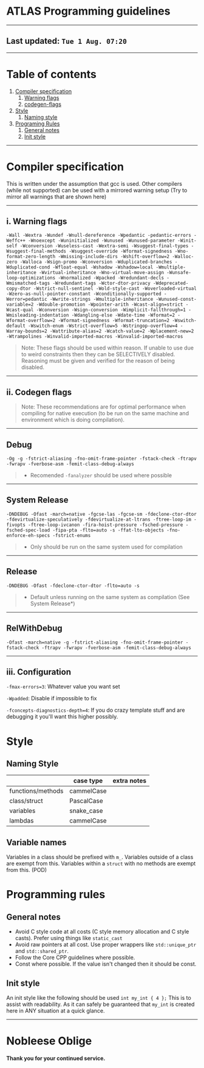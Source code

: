 # ATLAS Programming guidelines

---

## Last updated: `Tue 1 Aug. 07:20`

---

# Table of contents

1. [Compiler specification](#compiler-specification)
    1. [Warning flags](#i-warning-flags)
    2. [codegen-flags](#ii-codegen-flags)
2. [Style](#style)
    1. [Naming style](#naming-style)
3. [Programing Rules](#programming-rules)
    1. [General notes](#general-notes)
    2. [Init style](#init-style)

---

# Compiler specification

This is written under the assumption that gcc is used. Other compilers (while not supported) can be used with a mirrored warning setup (Try to mirror all warnings that are shown here)

---

## i. Warning flags

``-Wall -Wextra -Wundef -Wnull-dereference -Wpedantic -pedantic-errors -Weffc++ -Wnoexcept -Wuninitialized -Wunused -Wunused-parameter -Winit-self -Wconversion -Wuseless-cast -Wextra-semi -Wsuggest-final-types -Wsuggest-final-methods -Wsuggest-override -Wformat-signedness -Wno-format-zero-length -Wmissing-include-dirs -Wshift-overflow=2 -Walloc-zero -Walloca -Wsign-promo -Wconversion -Wduplicated-branches -Wduplicated-cond -Wfloat-equal -Wshadow -Wshadow=local -Wmultiple-inheritance -Wvirtual-inheritance -Wno-virtual-move-assign -Wunsafe-loop-optimizations -Wnormalized -Wpacked -Wredundant-decls -Wmismatched-tags -Wredundant-tags -Wctor-dtor-privacy -Wdeprecated-copy-dtor -Wstrict-null-sentinel -Wold-style-cast -Woverloaded-virtual -Wzero-as-null-pointer-constant -Wconditionally-supported -Werror=pedantic -Wwrite-strings -Wmultiple-inheritance -Wunused-const-variable=2 -Wdouble-promotion -Wpointer-arith -Wcast-align=strict -Wcast-qual -Wconversion -Wsign-conversion -Wimplicit-fallthrough=1 -Wmisleading-indentation -Wdangling-else -Wdate-time -Wformat=2 -Wformat-overflow=2 -Wformat-signedness -Wformat-truncation=2 -Wswitch-default -Wswitch-enum -Wstrict-overflow=5 -Wstringop-overflow=4 -Warray-bounds=2 -Wattribute-alias=2 -Wcatch-value=2 -Wplacement-new=2 -Wtrampolines -Winvalid-imported-macros -Winvalid-imported-macros``
> Note: These flags should be used within reason. If unable to use due to weird constraints then they can be SELECTIVELY disabled. Reasoning must be given and verified for the reason of being disabled.

---

## ii. Codegen flags

> Note: These recommendations are for optimal performance when compiling for
> native execution (to be run on the same machine and environment which is doing compilation).

---

## Debug

``-Og -g -fstrict-aliasing -fno-omit-frame-pointer -fstack-check -ftrapv -fwrapv -fverbose-asm -femit-class-debug-always``
> * Recomended `-fanalyzer` should be used where possible

---

## System Release

``-DNDEBUG -Ofast -march=native -fgcse-las -fgcse-sm -fdeclone-ctor-dtor -fdevirtualize-speculatively -fdevirtualize-at-ltrans -ftree-loop-im -fivopts -ftree-loop-ivcanon -fira-hoist-pressure -fsched-pressure -fsched-spec-load -fipa-pta -flto=auto -s -ffat-lto-objects -fno-enforce-eh-specs -fstrict-enums``
> * Only should be run on the same system used for compilation

---

## Release

``-DNDEBUG -Ofast -fdeclone-ctor-dtor -flto=auto -s``
> * Default unless running on the same system as compilation (See System Release*)

---

## RelWithDebug

``-Ofast -march=native -g -fstrict-aliasing -fno-omit-frame-pointer -fstack-check -ftrapv -fwrapv -fverbose-asm -femit-class-debug-always``

---

## iii. Configuration

`-fmax-errors=3`: Whatever value you want set

`-Wpadded`: Disable if impossible to fix

`-fconcepts-diagnostics-depth=4`: If you do crazy template stuff and are debugging it you'll want this higher possibly.

# Style

## Naming Style

|                   | case type  | extra notes |
|-------------------|------------|-------------|
| functions/methods | cammelCase |             |
| class/struct      | PascalCase |             |
| variables         | snake_case |             |
| lambdas           | cammelCase |             |

## Variable names

Variables in a class should be prefixed with `m_`. Variables outside of a class are exempt from this. Variables within a `struct` with no methods are exempt from this. (POD)

# Programming rules

## General notes

- Avoid C style code at all costs (C style memory allocation and C style casts). Prefer using things like `static_cast`
- Avoid raw pointers at all cost. Use proper wrappers like `std::unique_ptr` and `std::shared_ptr`.
- Follow the Core CPP guidelines where possible.
- Const where possible. If the value isn't changed then it should be const.

## Init style

An init style like the following should be used `int my_int { 4 };` This is to assist with readability. As it can safely be guaranteed that `my_int` is created here in ANY situation at a quick glance.

---

# Nobleese Oblige

#### Thank you for your continued service.